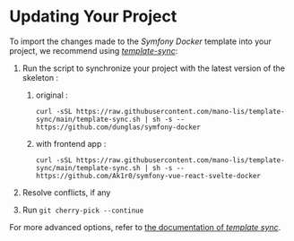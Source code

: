 # Updating Your Project

To import the changes made to the *Symfony Docker* template into your project, we recommend using
[*template-sync*](https://github.com/coopTilleuls/template-sync):

1. Run the script to synchronize your project with the latest version of the skeleton :

   1. original :
        ```console
        curl -sSL https://raw.githubusercontent.com/mano-lis/template-sync/main/template-sync.sh | sh -s -- https://github.com/dunglas/symfony-docker
        ```
   2. with frontend app :
        ```console
        curl -sSL https://raw.githubusercontent.com/mano-lis/template-sync/main/template-sync.sh | sh -s -- https://github.com/Ak1r0/symfony-vue-react-svelte-docker
        ```

2. Resolve conflicts, if any
3. Run `git cherry-pick --continue`

For more advanced options, refer to [the documentation of *template sync*](https://github.com/coopTilleuls/template-sync#template-sync).
